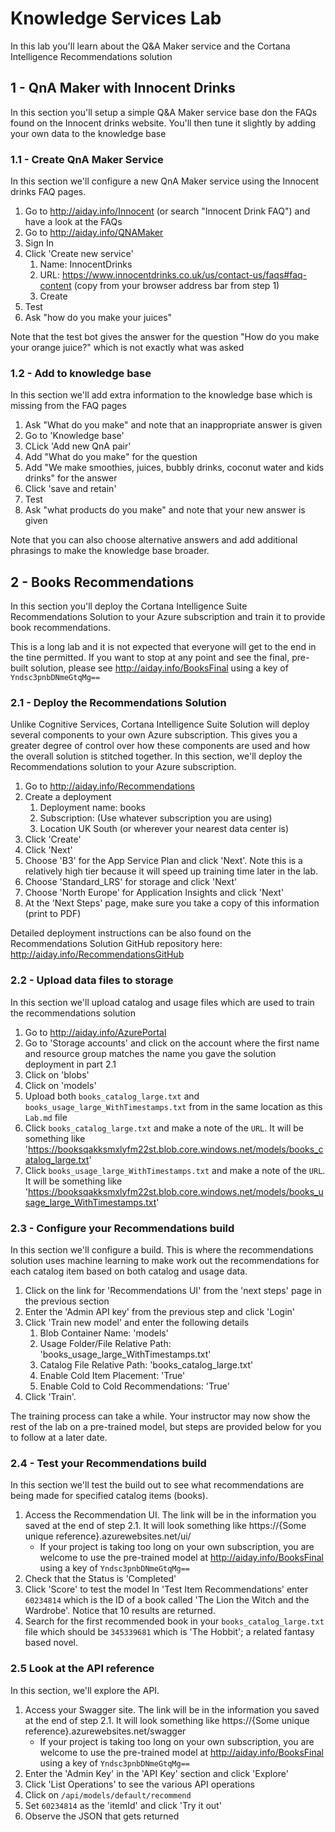 # Knowledge Services Lab
In this lab you'll learn about the Q&A Maker service and the Cortana Intelligence Recommendations solution

## 1 - QnA Maker with Innocent Drinks
In this section you'll setup a simple Q&A Maker service base don the FAQs found on the Innocent drinks website. You'll then tune it slightly by adding your own data to the knowledge base

### 1.1 - Create QnA Maker Service
In this section we'll configure a new QnA Maker service using the Innocent drinks FAQ pages.
1. Go to http://aiday.info/Innocent (or search "Innocent Drink FAQ") and have a look at the FAQs
1. Go to http://aiday.info/QNAMaker
1. Sign In
1. Click 'Create new service'
    1. Name: InnocentDrinks
    1. URL: https://www.innocentdrinks.co.uk/us/contact-us/faqs#faq-content (copy from your browser address bar from step 1)
    1. Create
1. Test
1. Ask "how do you make your juices"

Note that the test bot gives the answer for the question "How do you make your orange juice?" which is not exactly what was asked

### 1.2 - Add to knowledge base
In this section we'll add extra information to the knowledge base which is missing from the FAQ pages
1. Ask "What do you make" and note that an inappropriate answer is given
1. Go to 'Knowledge base'
1. CLick 'Add new QnA pair'
1. Add "What do you make" for the question
1. Add "We make smoothies, juices, bubbly drinks, coconut water and kids drinks" for the answer 
1. Click 'save and retain'
1. Test
1. Ask "what products do you make" and note that your new answer is given

Note that you can also choose alternative answers and add additional phrasings to make the knowledge base broader.

## 2 - Books Recommendations
In this section you'll deploy the Cortana Intelligence Suite Recommendations Solution to your Azure subscription and train it to provide book recommendations.

This is a long lab and it is not expected that everyone will get to the end in the tine permitted. If you want to stop at any point and see the final, pre-built solution, please see http://aiday.info/BooksFinal using a key of `Yndsc3pnbDNmeGtqMg==`

### 2.1 - Deploy the Recommendations Solution
Unlike Cognitive Services, Cortana Intelligence Suite Solution will deploy several components to your own Azure subscription. This gives you a greater degree of control over how these components are used and how the overall solution is stitched together. In this section, we'll deploy the Recommendations solution to your Azure subscription.

1. Go to http://aiday.info/Recommendations
1. Create a deployment
    1. Deployment name: books
    1. Subscription: (Use whatever subscription you are using)
    1. Location UK South (or wherever your nearest data center is)
1. Click 'Create'
1. Click 'Next'
1. Choose 'B3' for the App Service Plan and click 'Next'. Note this is a relatively high tier because it will speed up training time later in the lab.
1. Choose 'Standard_LRS' for storage and click 'Next'
1. Choose 'North Europe' for Application Insights and click 'Next'
1. At the 'Next Steps' page, make sure you take a copy of this information (print to PDF)

Detailed deployment instructions can be also found on the Recommendations Solution GitHub repository here: http://aiday.info/RecommendationsGitHub

### 2.2 - Upload data files to storage
In this section we'll upload catalog and usage files which are used to train the recommendations solution
1. Go to http://aiday.info/AzurePortal
1. Go to 'Storage accounts' and click on the account where the first name and resource group matches the name you gave the solution deployment in part 2.1
1. Click on 'blobs'
1. Click on 'models'
1. Upload both `books_catalog_large.txt` and `books_usage_large_WithTimestamps.txt` from in the same location as this `Lab.md` file
1. Click `books_catalog_large.txt` and make a note of the `URL`. It will be something like 'https://booksqakksmxlyfm22st.blob.core.windows.net/models/books_catalog_large.txt'
1. Click `books_usage_large_WithTimestamps.txt` and make a note of the `URL`. It will be something like 'https://booksqakksmxlyfm22st.blob.core.windows.net/models/books_usage_large_WithTimestamps.txt'

### 2.3 - Configure your Recommendations build
In this section we'll configure a build. This is where the recommendations solution uses machine learning to make work out the recommendations for each catalog item based on both catalog and usage data.
1. Click on the link for 'Recommendations UI' from the 'next steps' page in the previous section
1. Enter the 'Admin API key' from the previous step and click 'Login'
1. Click 'Train new model' and enter the following details
    1. Blob Container Name: 'models'
    1. Usage Folder/File Relative Path: 'books_usage_large_WithTimestamps.txt'
    1. Catalog File Relative Path: 'books_catalog_large.txt'
    1. Enable Cold Item Placement: 'True'
    1. Enable Cold to Cold Recommendations: 'True'
1. Click 'Train'.

The training process can take a while. Your instructor may now show the rest of the lab on a pre-trained model, but steps are provided below for you to follow at a later date.

### 2.4 - Test your Recommendations build
In this section we'll test the build out to see what recommendations are being made for specified catalog items (books).

1. Access the Recommendation UI. The link will be in the information you saved at the end of step 2.1. It will look something like https://{Some unique reference}.azurewebsites.net/ui/
    * If your project is taking too long on your own subscription, you are welcome to use the pre-trained model at http://aiday.info/BooksFinal using a key of `Yndsc3pnbDNmeGtqMg==`
1. Check that the Status is 'Completed'
1. Click 'Score' to test the model
In 'Test Item Recommendations' enter `60234814` which is the ID of a book called 'The Lion the Witch and the Wardrobe'. Notice that 10 results are returned.
1. Search for the first recommended book in your `books_catalog_large.txt` file which should be `345339681` which is 'The Hobbit'; a related fantasy based novel.

### 2.5 Look at the API reference
In this section, we'll explore the API.

1. Access your Swagger site. The link will be in the information you saved at the end of step 2.1. It will look something like https://{Some unique reference}.azurewebsites.net/swagger
    * If your project is taking too long on your own subscription, you are welcome to use the pre-trained model at http://aiday.info/BooksFinal using a key of `Yndsc3pnbDNmeGtqMg==`
1. Enter the 'Admin Key' in the 'API Key' section and click 'Explore'
1. Click 'List Operations' to see the various API operations
1. Click on `/api/models/default/recommend`
1. Set `60234814` as the 'itemId' and click 'Try it out'
1. Observe the JSON that gets returned